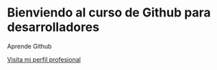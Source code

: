 # Bienviendo al curso de Github para desarrolladores

Aprende Github

[Visita mi perfil profesional](https://instagram.com/hello.hannyreina?igshid=YmMyMTA2M2Y=)
